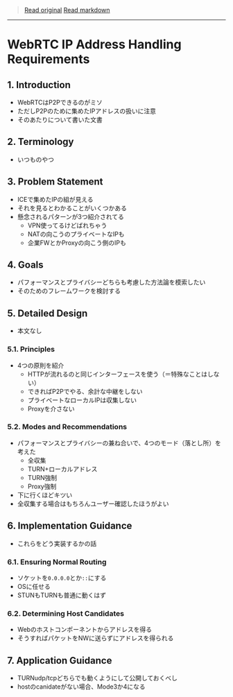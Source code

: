 > [Read original](https://tools.ietf.org/html/draft-ietf-rtcweb-ip-handling-11)
> [Read markdown](../markdown/draft-ietf-rtcweb-ip-handling-11.md)

---

# WebRTC IP Address Handling Requirements

## 1. Introduction

- WebRTCはP2Pできるのがミソ
- ただしP2Pのために集めたIPアドレスの扱いに注意
- そのあたりについて書いた文書

## 2. Terminology

- いつものやつ

## 3. Problem Statement

- ICEで集めたIPの組が見える
- それを見るとわかることがいくつかある
- 懸念されるパターンが3つ紹介されてる
  - VPN使ってるけどばれちゃう
  - NATの向こうのプライベートなIPも
  - 企業FWとかProxyの向こう側のIPも

## 4. Goals

- パフォーマンスとプライバシーどちらも考慮した方法論を模索したい
- そのためのフレームワークを検討する

## 5. Detailed Design

- 本文なし

### 5.1. Principles

- 4つの原則を紹介
  - HTTPが流れるのと同じインターフェースを使う（＝特殊なことはしない）
  - できればP2Pでやる、余計な中継をしない
  - プライベートなローカルIPは収集しない
  - Proxyを介さない

### 5.2. Modes and Recommendations

- パフォーマンスとプライバシーの兼ね合いで、4つのモード（落とし所）を考えた
  - 全収集
  - TURN+ローカルアドレス
  - TURN強制
  - Proxy強制
- 下に行くほどキツい
- 全収集する場合はもちろんユーザー確認したほうがよい

## 6. Implementation Guidance

- これらをどう実装するかの話

### 6.1. Ensuring Normal Routing

- ソケットを`0.0.0.0`とか`::`にする
- OSに任せる
- STUNもTURNも普通に動くはず

### 6.2. Determining Host Candidates

- Webのホストコンポーネントからアドレスを得る
- そうすればパケットをNWに送らずにアドレスを得られる

## 7. Application Guidance

- TURNudp/tcpどちらでも動くようにして公開しておくべし
- hostのcanidateがない場合、Mode3か4になる
